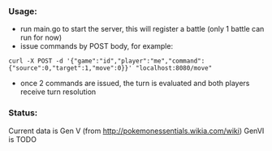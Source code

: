 ### Usage:
* run main.go to start the server, this will register a battle (only 1 battle can run for now)
* issue commands by POST body, for example:
```
curl -X POST -d '{"game":"id","player":"me","command":{"source":0,"target":1,"move":0}}' "localhost:8080/move"
```
* once 2 commands are issued, the turn is evaluated and both players receive turn resolution

### Status:
Current data is Gen V (from http://pokemonessentials.wikia.com/wiki)
GenVI is TODO
